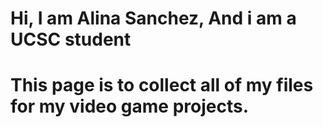 # Hi, I am Alina Sanchez, And i am a UCSC student
# This page is to collect all of my files for my video game projects.
